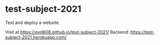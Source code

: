 # test-subject-2021

Test and deploy a website

Visit at https://qvd808.github.io/test-subject-2021/
Backend: https://test-subject-2021.herokuapp.com/
